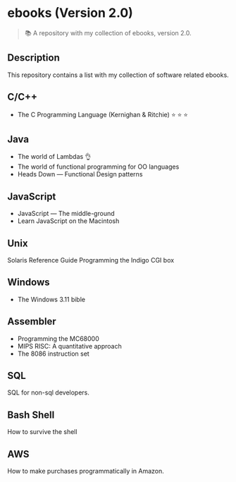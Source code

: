 # ebooks (Version 2.0)
> :books: A repository with my collection of ebooks, version 2.0.

## Description
This repository contains a list with my collection of software related ebooks.

## C/C++ 
+ The C Programming Language (Kernighan & Ritchie) :star: :star: :star:

## Java
+ The world of Lambdas :ok_hand:
+ The world of functional programming for OO languages
+ Heads Down &mdash; Functional Design patterns

## JavaScript
+ JavaScript &mdash; The middle-ground
+ Learn JavaScript on the Macintosh

## Unix
Solaris Reference Guide
Programming the Indigo CGI box

## Windows
+ The Windows 3.11 bible

## Assembler
+ Programming the MC68000
+ MIPS RISC: A quantitative approach
+ The 8086 instruction set

## SQL
SQL for non-sql developers.

## Bash Shell
How to survive the shell

## AWS
How to make purchases programmatically in Amazon.
